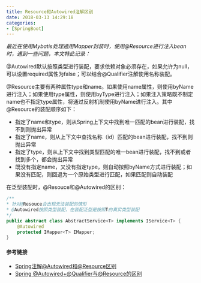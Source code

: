 ```yaml
---
title: Resource和Autowired注解区别
date: 2018-03-13 14:29:18
categories: 
- [SpringBoot]
---
```


*最近在使用Mybatis处理通用Mapper封装时，使用@Resource进行注入bean时，遇到一些问题，本文特此记录：*

@Autowired默认按照类型进行装配，要求依赖对象必须存在，如果允许为null，可以设置required属性为false；可以结合@Qualifier注解使用名称装配。

@Resource主要有两种属性type和name。如果使用name属性，则使用byName进行注入；如果使用type属性，则使用byType进行注入；如果注入策略既不制定name也不指定type属性，将通过反射机制使用byName进行注入。其中@Resource的装配顺序如下：

- 指定了name和type，则从Spring上下文中找到唯一匹配的bean进行装配，找不到则抛出异常
- 指定了name，则从上下文中查找名称（id）匹配的bean进行装配，找不到则抛出异常
- 指定了type，则从上下文中找到类型匹配的唯一bean进行装配，找不到或者找到多个，都会抛出异常
- 既没有指定name，又没有指定type，则自动按照byName方式进行装配；如果没有匹配，则回退为一个原始类型进行匹配，如果匹配则自动装配

在泛型装配时，@Resouce和@Autowired的区别：

```java
/**
* 针对@Resouce会出现无法装配的情形
* @Autowired按照类型装配，在装配泛型是按照T的真实类型装配
*/
public abstract class AbstractService<T> implements IService<T> {
    @Autowired
    protected IMapper<T> IMapper;
}
```

#### 参考链接

- [Spring注解@Autowired和@Resource区别](http://blog.51cto.com/12941821/2063203)
- [Spring @Autowired+@Qualifier与@Resource的区别](http://bluerhino.github.io/2016/06/02/Spring%20@Autowired+@Qualifier%E4%B8%8E@Resource%E7%9A%84%E5%8C%BA%E5%88%AB/)

